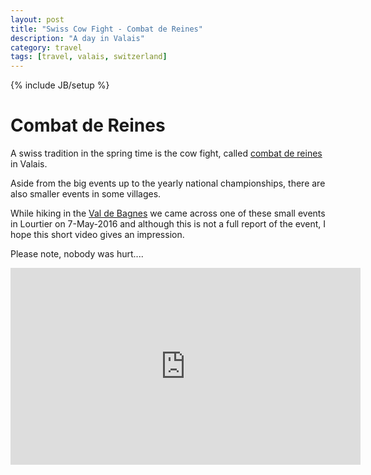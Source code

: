 ```yaml
---
layout: post
title: "Swiss Cow Fight - Combat de Reines"
description: "A day in Valais"
category: travel
tags: [travel, valais, switzerland]
---
```

{% include JB/setup %}

# Combat de Reines

A swiss tradition in the spring time is the cow fight, called [combat
de reines](http://www.valais.ch/en/activities/culture-customs/cow-fights)
in Valais.

Aside from the big events up to the yearly national championships,
there are also smaller events in some villages.

While hiking in the [Val de Bagnes](https://en.wikipedia.org/wiki/Bagnes) we came across one of these small
events in Lourtier on 7-May-2016 and although this is not a full
report of the event, I hope this short video gives an impression.

Please note, nobody was hurt....

<iframe width="560" height="315" src="https://www.youtube.com/embed/YPZPXDizUkU" frameborder="0" allowfullscreen></iframe>

